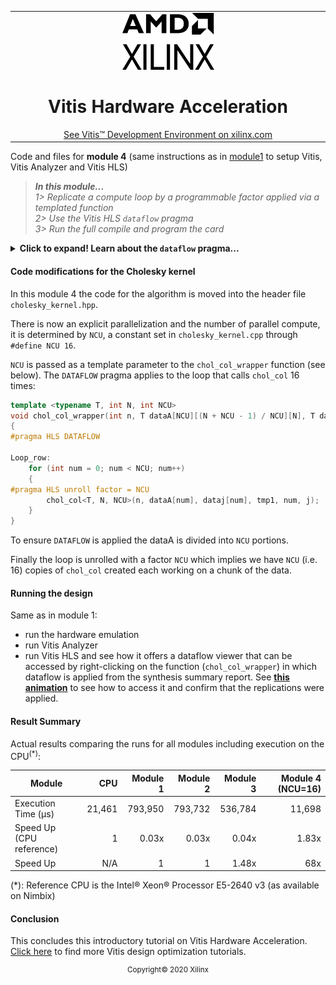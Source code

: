 ﻿<table class="sphinxhide" width="100%">
 <tr width="100%">
    <td align="center"><img src="https://raw.githubusercontent.com/Xilinx/Image-Collateral/main/xilinx-logo.png" width="30%"/><h1>Vitis Hardware Acceleration</h1>
    <a href="https://www.xilinx.com/products/design-tools/vitis.html">See Vitis™ Development Environment on xilinx.com</br></a>
    </td>
 </tr>
</table>

Code and files for **module 4** (same instructions as in [module1](../module1_baseline) to setup Vitis, Vitis Analyzer and Vitis HLS)

> **_In this module..._**  
_1> Replicate a compute loop by a programmable factor applied via a templated function_  
_2> Use the Vitis HLS `dataflow` pragma_  
_3> Run the full compile and program the card_

<details>
  <summary><b>Click to expand! Learn about the <code>dataflow</code> pragma...</b></summary>

The <code>DATAFLOW</code> pragma enables task-level pipelining, allowing functions and loops to overlap in their operation, increasing the concurrency of the register transfer level (RTL) implementation, and increasing the overall throughput of the design.

All operations are performed sequentially in a C description. In the absence of any directives that limit resources (such as pragma HLS allocation), the Vivado High-Level Synthesis (HLS) tool seeks to minimize latency and improve concurrency. However, data dependencies can limit this. For example, functions or loops that access arrays must finish all read/write accesses to the arrays before they complete. This prevents the next function or loop that consumes the data from starting operation. The <code>DATAFLOW</code> optimization enables the operations in a function or loop to start operation before the previous function or loop completes all its operations.

When the <code>DATAFLOW</code> pragma is specified, the HLS tool analyzes the data flow between sequential functions or loops and creates channels (based on ping pong RAMs or FIFOs) that allow consumer functions or loops to start operation before the producer functions or loops have completed. This allows functions or loops to operate in parallel, which decreases latency and improves the throughput of the RTL.

If no initiation interval (number of cycles between the start of one function or loop and the next) is specified, the HLS tool attempts to minimize the initiation interval and start operation as soon as data is available.

TIP: The config_dataflow command specifies the default memory channel and FIFO depth used in <code>dataflow</code> optimization. Refer to the config_dataflow command in the Vivado Design Suite User Guide: High-Level Synthesis (UG902) for more information.
For the <code>DATAFLOW</code> optimization to work, the data must flow through the design from one task to the next. The following coding styles prevent the HLS tool from performing the <code>DATAFLOW</code> optimization:

   + Single-producer-consumer violations
   + Bypassing tasks
   + Feedback between tasks
   + Conditional execution of tasks
   + Loops with multiple exit conditions

**IMPORTANT**: If any of these coding styles are present, the HLS tool issues a message and does not perform <code>DATAFLOW</code> optimization.

You can use the <code>STABLE</code> pragma to mark variables within <code>DATAFLOW</code> regions to be stable to avoid concurrent read or write of variables.

Finally, the <code>DATAFLOW</code> optimization has no hierarchical implementation. If a sub-function or loop contains additional tasks that might benefit from the optimization, you must apply the optimization to the loop, the sub-function, or inline the sub-function.

**Syntax**

Place the pragma in the C source within the boundaries of the region, function, or loop.

```cpp
#pragma HLS DATAFLOW
```

**Example**

Specifies <code>DATAFLOW</code> optimization within the loop wr_loop_j.

```cpp
wr_loop_j: for (int j = 0; j < TILE_PER_ROW; ++j) {
#pragma HLS DATAFLOW
   wr_buf_loop_m: for (int m = 0; m < HEIGHT; ++m) {
      wr_buf_loop_n: for (int n = 0; n < WIDTH; ++n) {
      #pragma HLS PIPELINE
      // should burst WIDTH in WORD beat
         outFifo >> tile[m][n];
      }
   }
   wr_loop_m: for (int m = 0; m < HEIGHT; ++m) {
      wr_loop_n: for (int n = 0; n < WIDTH; ++n) {
      #pragma HLS PIPELINE
         outx[HEIGHT*TILE_PER_ROW*WIDTH*i+TILE_PER_ROW*WIDTH*m+WIDTH*j+n] = tile[m][n];
      }
   }
}
```

</details>


#### Code modifications for the Cholesky kernel

In this module 4 the code for the algorithm is moved into the header file <code>cholesky_kernel.hpp</code>.

There is now an explicit parallelization and the number of parallel compute, it is determined by `NCU`, a constant set in `cholesky_kernel.cpp` through `#define NCU 16`.

`NCU` is passed as a template parameter to the `chol_col_wrapper` function (see below).  The `DATAFLOW` pragma applies to the loop that calls `chol_col` 16 times:

```cpp
template <typename T, int N, int NCU>
void chol_col_wrapper(int n, T dataA[NCU][(N + NCU - 1) / NCU][N], T dataj[NCU][N], T tmp1, int j)
{
#pragma HLS DATAFLOW

Loop_row:
    for (int num = 0; num < NCU; num++)
    {
#pragma HLS unroll factor = NCU
        chol_col<T, N, NCU>(n, dataA[num], dataj[num], tmp1, num, j);
    }
}
```

To ensure `DATAFLOW` is applied the dataA is divided into `NCU` portions.

Finally the loop is unrolled with a factor `NCU` which implies we have `NCU` (i.e. 16) copies of `chol_col` created each working on a chunk of the data.

#### Running the design

Same as in module 1:
+ run the hardware emulation
+ run Vitis Analyzer
+ run Vitis HLS and see how it offers a dataflow viewer that can be accessed by right-clicking on the function (<code>chol_col_wrapper</code>) in which dataflow is applied from the synthesis summary report. See [**this animation**](../images/HLS_dataflow_anim.gif) to see how to access it and confirm that the replications were applied.

#### Result Summary

Actual results comparing the runs for all modules including execution on the CPU<sup>(*)</sup>:

| Module                  | CPU    | Module 1 | Module 2 | Module 3 | Module 4 (NCU=16) |
| ----------------------- | -----: | -------: | -------: | -------: | -------: |
| Execution Time (µs)     | 21,461 | 793,950  | 793,732  | 536,784  | 11,698   |
| Speed Up (CPU reference)| 1      | 0.03x    | 0.03x    | 0.04x    | 1.83x    |
| Speed Up                | N/A    | 1        | 1        | 1.48x    | 68x      |

(*): Reference CPU is the Intel® Xeon® Processor E5-2640 v3 (as available on Nimbix)


#### Conclusion

This concludes this introductory tutorial on Vitis Hardware Acceleration. [Click here](../../../../README.md) to find more Vitis design optimization tutorials.


<p align="center"><sup>Copyright&copy; 2020 Xilinx</sup></p>
